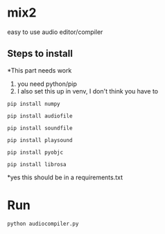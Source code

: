 # mix2
easy to use audio editor/compiler

## Steps to install

*This part needs work

1. you need python/pip
2. I also set this up in venv, I don't think you have to

`pip install numpy`

`pip install audiofile`

`pip install soundfile`

`pip install playsound`

`pip install pyobjc`

`pip install librosa`

*yes this should be in a requirements.txt

# Run

`python audiocompiler.py`
